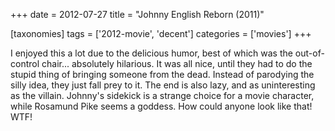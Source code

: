 +++
date = 2012-07-27
title = "Johnny English Reborn (2011)"

[taxonomies]
tags = ['2012-movie', 'decent']
categories = ['movies']
+++

I enjoyed this a lot due to the delicious humor, best of which was the
out-of-control chair\... absolutely hilarious. It was all nice, until
they had to do the stupid thing of bringing someone from the dead.
Instead of parodying the silly idea, they just fall prey to it. The end
is also lazy, and as uninteresting as the villain. Johnny\'s sidekick is
a strange choice for a movie character, while Rosamund Pike seems a
goddess. How could anyone look like that! WTF!
